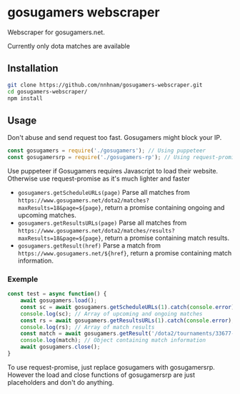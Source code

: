 # gosugamers webscraper
Webscraper for gosugamers.net.

Currently only dota matches are available
## Installation
```bash
git clone https://github.com/nnhnam/gosugamers-webscraper.git
cd gosugamers-webscraper/
npm install
```

## Usage
Don't abuse and send request too fast. Gosugamers might block your IP.
```js
const gosugamers = require('./gosugamers'); // Using puppeteer
const gosugamersrp = require('./gosugamers-rp'); // Using request-promise
```
Use puppeteer if Gosugamers requires Javascript to load their website. Otherwise use request-promise as it's much lighter and faster
* `gosugamers.getScheduleURLs(page)` Parse all matches from `https://www.gosugamers.net/dota2/matches?maxResults=18&page=${page}`, return a promise containing ongoing and upcoming matches.
* `gosugamers.getResultsURLs(page)` Parse all matches from `https://www.gosugamers.net/dota2/matches/results?maxResults=18&page=${page}`, return a promise containing match results.
* `gosugamers.getResult(href)` Parse a match from `https://www.gosugamers.net/${href}`, return a promise containing match information.
### Exemple
```js
const test = async function() {
    await gosugamers.load();
    const sc = await gosugamers.getScheduleURLs(1).catch(console.error);
    console.log(sc); // Array of upcoming and ongoing matches
    const rs = await gosugamers.getResultsURLs(1).catch(console.error);
    console.log(rs); // Array of match results
    const match = await gosugamers.getResult('/dota2/tournaments/33677-the-international-2019/matches/318842-og-vs-fnatic');
    console.log(match); // Object containing match information
    await gosugamers.close();
}
```
To use request-promise, just replace gosugamers with gosugamersrp. However the load and close functions of gosugamersrp are just placeholders and don't do anything.

